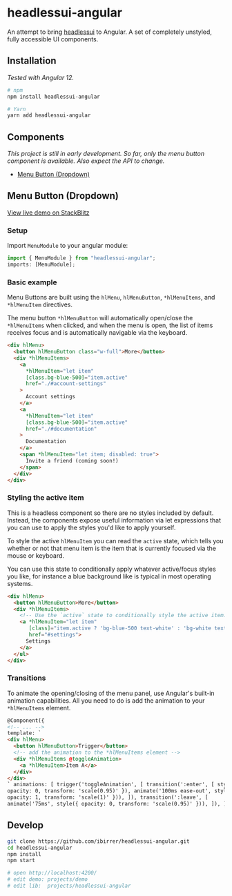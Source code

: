 # headlessui-angular

An attempt to bring [headlessui](https://headlessui.dev) to Angular. A set of completely unstyled, fully accessible UI components.

## Installation

_Tested with Angular 12._

```sh
# npm
npm install headlessui-angular

# Yarn
yarn add headlessui-angular
```

## Components

_This project is still in early development. So far, only the menu button component is available. Also expect the API to change._

- [Menu Button (Dropdown)](#menu-button-dropdown)

## Menu Button (Dropdown)

[View live demo on StackBlitz](https://stackblitz.com/edit/tailwind-1sybvr?file=src/app/app.component.html)

### Setup

Import `MenuModule` to your angular module:

```ts
import { MenuModule } from "headlessui-angular";
imports: [MenuModule];
```

### Basic example

Menu Buttons are built using the `hlMenu`, `hlMenuButton`, `*hlMenuItems`, and `*hlMenuItem` directives.

The menu button `*hlMenuButton` will automatically open/close the `*hlMenuItems` when clicked, and when the menu is open, the list of items receives focus and is automatically navigable via the keyboard.

```html
<div hlMenu>
  <button hlMenuButton class="w-full">More</button>
  <div *hlMenuItems>
    <a
      *hlMenuItem="let item"
      [class.bg-blue-500]="item.active"
      href="./#account-settings"
    >
      Account settings
    </a>
    <a
      *hlMenuItem="let item"
      [class.bg-blue-500]="item.active"
      href="./#documentation"
    >
      Documentation
    </a>
    <span *hlMenuItem="let item; disabled: true">
      Invite a friend (coming soon!)
    </span>
  </div>
</div>
```

### Styling the active item

This is a headless component so there are no styles included by default. Instead, the components expose useful information via let expressions that you can use to apply the styles you'd like to apply yourself.

To style the active `hlMenuItem` you can read the `active` state, which tells you whether or not that menu item is the item that is currently focused via the mouse or keyboard.

You can use this state to conditionally apply whatever active/focus styles you like, for instance a blue background like is typical in most operating systems.

```html
<div hlMenu>
  <button hlMenuButton>More</button>
  <div *hlMenuItems>
    <!-- Use the `active` state to conditionally style the active item. -->
    <a *hlMenuItem="let item"
       [class]="item.active ? 'bg-blue-500 text-white' : 'bg-white text-black'"
       href="#settings">
      Settings
    </a>
  </ul>
</div>
```

### Transitions

To animate the opening/closing of the menu panel, use Angular's built-in animation capabilities. All you need to do is add the animation to your `*hlMenuItems` element.

```html
@Component({
<!-- ... -->
template: `
<div hlMenu>
  <button hlMenuButton>Trigger</button>
  <!-- add the animation to the *hlMenuItems element -->
  <div *hlMenuItems @toggleAnimation>
    <a *hlMenuItem>Item A</a>
  </div>
</div>
` animations: [ trigger('toggleAnimation', [ transition(':enter', [ style({
opacity: 0, transform: 'scale(0.95)' }), animate('100ms ease-out', style({
opacity: 1, transform: 'scale(1)' })), ]), transition(':leave', [
animate('75ms', style({ opacity: 0, transform: 'scale(0.95)' })), ]), ]), ] })
```

## Develop

```sh
git clone https://github.com/ibirrer/headlessui-angular.git
cd headlessui-angular
npm install
npm start

# open http://localhost:4200/
# edit demo: projects/demo
# edit lib:  projects/headlessui-angular
```
